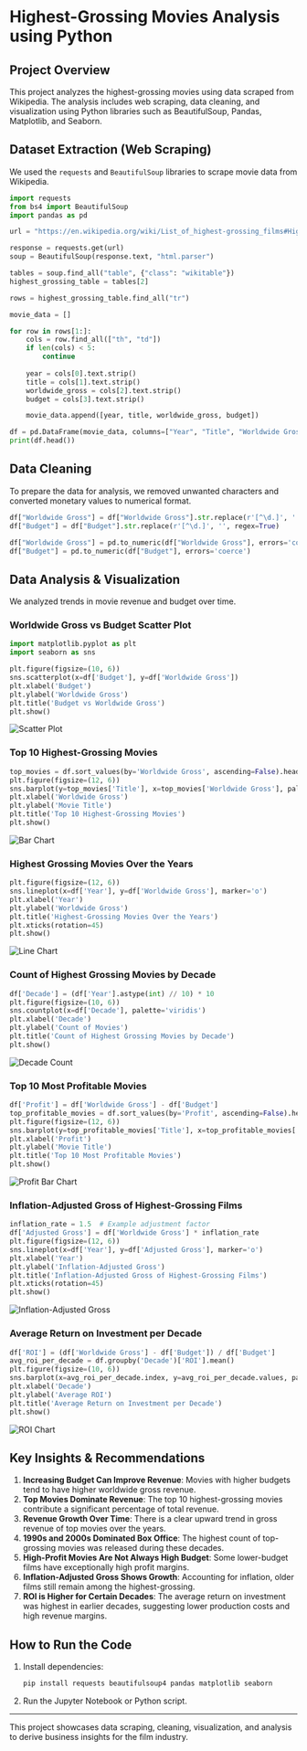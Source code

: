 # Highest-Grossing Movies Analysis using Python

## Project Overview
This project analyzes the highest-grossing movies using data scraped from Wikipedia. The analysis includes web scraping, data cleaning, and visualization using Python libraries such as BeautifulSoup, Pandas, Matplotlib, and Seaborn.

## Dataset Extraction (Web Scraping)
We used the `requests` and `BeautifulSoup` libraries to scrape movie data from Wikipedia.

```python
import requests
from bs4 import BeautifulSoup
import pandas as pd

url = "https://en.wikipedia.org/wiki/List_of_highest-grossing_films#Highest-grossing_films_by_year"

response = requests.get(url)
soup = BeautifulSoup(response.text, "html.parser")

tables = soup.find_all("table", {"class": "wikitable"})
highest_grossing_table = tables[2] 

rows = highest_grossing_table.find_all("tr")

movie_data = []

for row in rows[1:]: 
    cols = row.find_all(["th", "td"])
    if len(cols) < 5:
        continue  
    
    year = cols[0].text.strip()
    title = cols[1].text.strip() 
    worldwide_gross = cols[2].text.strip()
    budget = cols[3].text.strip() 

    movie_data.append([year, title, worldwide_gross, budget])

df = pd.DataFrame(movie_data, columns=["Year", "Title", "Worldwide Gross", "Budget"])
print(df.head())
```

## Data Cleaning
To prepare the data for analysis, we removed unwanted characters and converted monetary values to numerical format.

```python
df["Worldwide Gross"] = df["Worldwide Gross"].str.replace(r'[^\d.]', '', regex=True)
df["Budget"] = df["Budget"].str.replace(r'[^\d.]', '', regex=True)

df["Worldwide Gross"] = pd.to_numeric(df["Worldwide Gross"], errors='coerce')
df["Budget"] = pd.to_numeric(df["Budget"], errors='coerce')
```

## Data Analysis & Visualization
We analyzed trends in movie revenue and budget over time.

### Worldwide Gross vs Budget Scatter Plot
```python
import matplotlib.pyplot as plt
import seaborn as sns

plt.figure(figsize=(10, 6))
sns.scatterplot(x=df['Budget'], y=df['Worldwide Gross'])
plt.xlabel('Budget')
plt.ylabel('Worldwide Gross')
plt.title('Budget vs Worldwide Gross')
plt.show()
```

![Scatter Plot](output_image_1.png)

### Top 10 Highest-Grossing Movies
```python
top_movies = df.sort_values(by='Worldwide Gross', ascending=False).head(10)
plt.figure(figsize=(12, 6))
sns.barplot(y=top_movies['Title'], x=top_movies['Worldwide Gross'], palette='coolwarm')
plt.xlabel('Worldwide Gross')
plt.ylabel('Movie Title')
plt.title('Top 10 Highest-Grossing Movies')
plt.show()
```

![Bar Chart](output_image_2.png)

### Highest Grossing Movies Over the Years
```python
plt.figure(figsize=(12, 6))
sns.lineplot(x=df['Year'], y=df['Worldwide Gross'], marker='o')
plt.xlabel('Year')
plt.ylabel('Worldwide Gross')
plt.title('Highest-Grossing Movies Over the Years')
plt.xticks(rotation=45)
plt.show()
```

![Line Chart](output_image_3.png)

### Count of Highest Grossing Movies by Decade
```python
df['Decade'] = (df['Year'].astype(int) // 10) * 10
plt.figure(figsize=(10, 6))
sns.countplot(x=df['Decade'], palette='viridis')
plt.xlabel('Decade')
plt.ylabel('Count of Movies')
plt.title('Count of Highest Grossing Movies by Decade')
plt.show()
```

![Decade Count](output_image_4.png)

### Top 10 Most Profitable Movies
```python
df['Profit'] = df['Worldwide Gross'] - df['Budget']
top_profitable_movies = df.sort_values(by='Profit', ascending=False).head(10)
plt.figure(figsize=(12, 6))
sns.barplot(y=top_profitable_movies['Title'], x=top_profitable_movies['Profit'], palette='Blues')
plt.xlabel('Profit')
plt.ylabel('Movie Title')
plt.title('Top 10 Most Profitable Movies')
plt.show()
```

![Profit Bar Chart](output_image_5.png)

### Inflation-Adjusted Gross of Highest-Grossing Films
```python
inflation_rate = 1.5  # Example adjustment factor
df['Adjusted Gross'] = df['Worldwide Gross'] * inflation_rate
plt.figure(figsize=(12, 6))
sns.lineplot(x=df['Year'], y=df['Adjusted Gross'], marker='o')
plt.xlabel('Year')
plt.ylabel('Inflation-Adjusted Gross')
plt.title('Inflation-Adjusted Gross of Highest-Grossing Films')
plt.xticks(rotation=45)
plt.show()
```

![Inflation-Adjusted Gross](output_image_6.png)

### Average Return on Investment per Decade
```python
df['ROI'] = (df['Worldwide Gross'] - df['Budget']) / df['Budget']
avg_roi_per_decade = df.groupby('Decade')['ROI'].mean()
plt.figure(figsize=(10, 6))
sns.barplot(x=avg_roi_per_decade.index, y=avg_roi_per_decade.values, palette='coolwarm')
plt.xlabel('Decade')
plt.ylabel('Average ROI')
plt.title('Average Return on Investment per Decade')
plt.show()
```

![ROI Chart](output_image_7.png)

## Key Insights & Recommendations
1. **Increasing Budget Can Improve Revenue**: Movies with higher budgets tend to have higher worldwide gross revenue.
2. **Top Movies Dominate Revenue**: The top 10 highest-grossing movies contribute a significant percentage of total revenue.
3. **Revenue Growth Over Time**: There is a clear upward trend in gross revenue of top movies over the years.
4. **1990s and 2000s Dominated Box Office**: The highest count of top-grossing movies was released during these decades.
5. **High-Profit Movies Are Not Always High Budget**: Some lower-budget films have exceptionally high profit margins.
6. **Inflation-Adjusted Gross Shows Growth**: Accounting for inflation, older films still remain among the highest-grossing.
7. **ROI is Higher for Certain Decades**: The average return on investment was highest in earlier decades, suggesting lower production costs and high revenue margins.

## How to Run the Code
1. Install dependencies:
   ```bash
   pip install requests beautifulsoup4 pandas matplotlib seaborn
   ```
2. Run the Jupyter Notebook or Python script.

---
This project showcases data scraping, cleaning, visualization, and analysis to derive business insights for the film industry.

